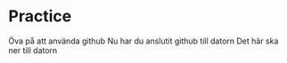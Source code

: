 # Practice
Öva på att använda github
Nu har du anslutit github till datorn
Det här ska ner till datorn
